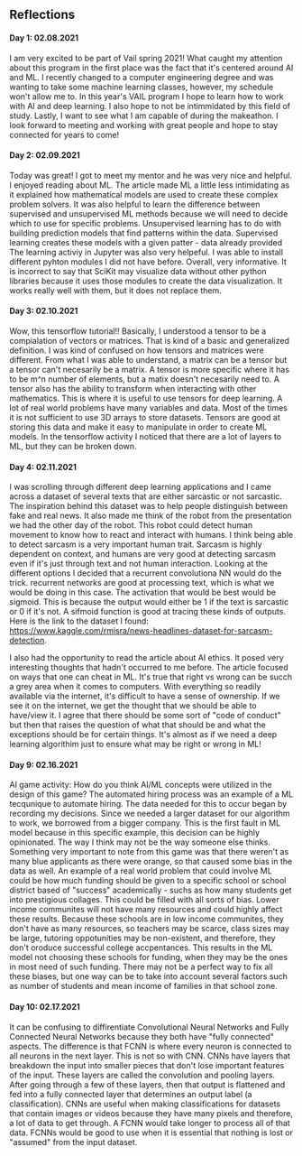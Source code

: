 ## Reflections
#### Day 1: 02.08.2021
I am very excited to be part of Vail spring 2021! What caught my attention about this program in the first place was the fact that it's centered around AI and ML. I recently changed to a computer engineering degree and was wanting to take some machine learning classes, however, my schedule won't allow me to. In this year's VAIL program I hope to learn how to work with AI and deep learning. I also hope to not be intimmidated by this field of study. Lastly, I want to see what I am capable of during the makeathon. I look forward to meeting and working with great people and hope to stay connected for years to come!

#### Day 2: 02.09.2021
Today was great! I got to meet my mentor and he was very nice and helpful. I enjoyed reading about ML. The article made ML a little less intimidating as it explained how mathematical models are used to create these complex problem solvers. It was also helpful to learn the difference between supervised and unsupervised ML methods because we will need to decide which to use for specific problems. Unsupervised learning has to do with building prediction models that find patterns within the data. Supervised learning creates these models with a given patter - data already provided The learning activiy in Jupyter was also very helpeful. I was able to install different pyhton modules I did not have before. Overall, very informative. It is incorrect to say that SciKit may visualize data without other python libraries because it uses those modules to create the data visualization. It works really well with them, but it does not replace them.

#### Day 3: 02.10.2021
Wow, this tensorflow tutorial!! Basically, I understood a tensor to be a compialation of vectors or matrices. That is kind of a basic and generalized definition. I was kind of confused on how tensors and matrices were different. From what I was able to understand, a matrix can be a tensor but a tensor can't necesarily be a matrix. A tensor is more specific where it has to be m^n number of elements, but a matix doesn't necesarily need to. A tensor also has the ability to transform when interacting with other mathematics. This is where it is useful to use tensors for deep learning. A lot of real world problems have many variables and data. Most of the times it is not sufficient to use 3D arrays to store datasets. Tensors are good at storing this data and make it easy to manipulate in order to create ML models. In the tensorflow activity I noticed that there are a lot of layers to ML, but they can be broken down.

#### Day 4: 02.11.2021
I was scrolling through different deep learning applications and I came across a dataset of several texts that are either sarcastic or not sarcastic. The inspiration behind this dataset was to help people distinguish between fake and real news. It also made me think of the robot from the presentation we had the other day of the robot. This robot could detect human movement to know how to react and interact with humans. I think being able to detect sarcasm is a very important human trait. Sarcasm is highly dependent on context, and humans are very good at detecting sarcasm even if it's just through text and not human interaction. Looking at the different options I decided that a recurrent convolutiona NN would do the trick. recurrent networks are good at processing text, which is what we would be doing in this case. The activation that would be best would be sigmoid. This is because the output would either be 1 if the text is sarcastic or 0 if it's not. A sifmoid function is good at tracing these kinds of outputs. Here is the link to the dataset I found: https://www.kaggle.com/rmisra/news-headlines-dataset-for-sarcasm-detection. 

I also had the opportunity to read the article about AI ethics. It posed very interesting thoughts that hadn't occurred to me before. The article focused on ways that one can cheat in ML. It's true that right vs wrong can be succh a grey area when it comes to computers. With everything so readily available via the internet, it's difficult to have a sense of ownership. If we see it on the internet, we get the thought that we should be able to have/view it. I agree that there should be some sort of "code of conduct" but then that raises the question of what that should be and what the exceptions should be for certain things. It's almost as if we need a deep learning algorithim just to ensure what may be right or wrong in ML!

#### Day 9: 02.16.2021
AI game activity:
How do you think AI/ML concepts were utilized in the design of this game? The automated hiring process was an example of a ML tecqunique to automate hiring. The data needed for this to occur began by recording my decisions. Since we needed a larger dataset for our algorithm to work, we borrowed from a bigger company. This is the first fault in ML model because in this specific example, this decision can be highly opinionated. The way I think may not be the way someone else thinks. Something very important to note from this game was that there weren't as many blue applicants as there were orange, so that caused some bias in the data as well. 
An example of a real world problem that could involve ML could be how much funding should be given to a specific school or school district based of "success" academically - suchs as how many students get into prestigious collages. This could be filled with all sorts of bias. Lower income communites will not have many resources and could highly affect these results. Because these schools are in low income communites, they don't have as many resources, so teachers may be scarce, class sizes may be large, tutoring oppotunities may be non-existent, and therefore, they don't oroduce successful college accpentances. This results in the ML model not choosing these schools for funding, when they may be the ones in most need of such funding. There may not be a perfect way to fix all these biases, but one way can be to take into account several factors such as number of students and mean income of families in that school zone.

#### Day 10: 02.17.2021
It can be confusing to diffirentiate Convolutional Neural Networks and Fully Connected Neural Networks because they both have "fully connected" aspects. The difference is that FCNN is where every neuron is connected to all neurons in the next layer. This is not so with CNN. CNNs have layers that breakdown the input into smaller pieces that don't lose important features of the input. These layers are called the convolution and pooling layers. After going through a few of these layers, then that output is flattened and fed into a fully connected layer that determines an output label (a classification). CNNs are useful when making classifications for datasets that contain images or videos because they have many pixels and therefore, a lot of data to get through. A FCNN would take longer to process all of that data. FCNNs would be good to use when it is essential that nothing is lost or "assumed" from the input dataset. 
